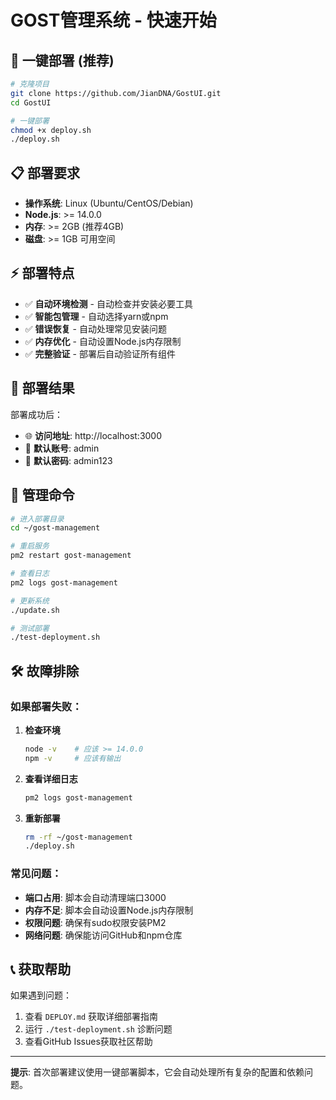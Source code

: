 # GOST管理系统 - 快速开始

## 🚀 一键部署 (推荐)

```bash
# 克隆项目
git clone https://github.com/JianDNA/GostUI.git
cd GostUI

# 一键部署
chmod +x deploy.sh
./deploy.sh
```

## 📋 部署要求

- **操作系统**: Linux (Ubuntu/CentOS/Debian)
- **Node.js**: >= 14.0.0
- **内存**: >= 2GB (推荐4GB)
- **磁盘**: >= 1GB 可用空间

## ⚡ 部署特点

- ✅ **自动环境检测** - 自动检查并安装必要工具
- ✅ **智能包管理** - 自动选择yarn或npm
- ✅ **错误恢复** - 自动处理常见安装问题
- ✅ **内存优化** - 自动设置Node.js内存限制
- ✅ **完整验证** - 部署后自动验证所有组件

## 🎯 部署结果

部署成功后：
- 🌐 **访问地址**: http://localhost:3000
- 🔐 **默认账号**: admin
- 🔑 **默认密码**: admin123

## 🔧 管理命令

```bash
# 进入部署目录
cd ~/gost-management

# 重启服务
pm2 restart gost-management

# 查看日志
pm2 logs gost-management

# 更新系统
./update.sh

# 测试部署
./test-deployment.sh
```

## 🛠️ 故障排除

### 如果部署失败：

1. **检查环境**
   ```bash
   node -v    # 应该 >= 14.0.0
   npm -v     # 应该有输出
   ```

2. **查看详细日志**
   ```bash
   pm2 logs gost-management
   ```

3. **重新部署**
   ```bash
   rm -rf ~/gost-management
   ./deploy.sh
   ```

### 常见问题：

- **端口占用**: 脚本会自动清理端口3000
- **内存不足**: 脚本会自动设置Node.js内存限制
- **权限问题**: 确保有sudo权限安装PM2
- **网络问题**: 确保能访问GitHub和npm仓库

## 📞 获取帮助

如果遇到问题：
1. 查看 `DEPLOY.md` 获取详细部署指南
2. 运行 `./test-deployment.sh` 诊断问题
3. 查看GitHub Issues获取社区帮助

---

**提示**: 首次部署建议使用一键部署脚本，它会自动处理所有复杂的配置和依赖问题。
